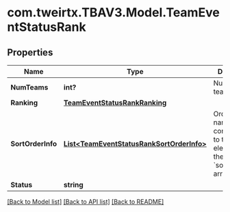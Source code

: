 # com.tweirtx.TBAV3.Model.TeamEventStatusRank
## Properties

Name | Type | Description | Notes
------------ | ------------- | ------------- | -------------
**NumTeams** | **int?** | Number of teams ranked. | [optional] 
**Ranking** | [**TeamEventStatusRankRanking**](TeamEventStatusRankRanking.md) |  | [optional] 
**SortOrderInfo** | [**List&lt;TeamEventStatusRankSortOrderInfo&gt;**](TeamEventStatusRankSortOrderInfo.md) | Ordered list of names corresponding to the elements of the &#x60;sort_orders&#x60; array. | [optional] 
**Status** | **string** |  | [optional] 

[[Back to Model list]](../README.md#documentation-for-models) [[Back to API list]](../README.md#documentation-for-api-endpoints) [[Back to README]](../README.md)

